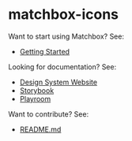 # matchbox-icons

Want to start using Matchbox? See:

- [Getting Started](https://design.sparkpost.com/components/overview)

Looking for documentation? See:

- [Design System Website](https://design.sparkpost.com)
- [Storybook](https://matchbox-storybook.netlify.app/)
- [Playroom](https://matchbox-playroom.netlify.app/)

Want to contribute? See:

- [README.md](https://github.com/SparkPost/matchbox/blob/main/README.md)
